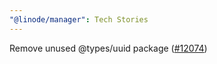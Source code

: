 ```yaml
---
"@linode/manager": Tech Stories
---
```


Remove unused @types/uuid package ([#12074](https://github.com/linode/manager/pull/12074))

